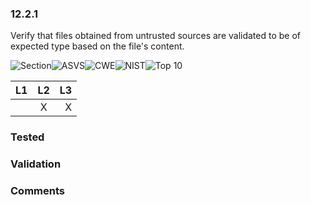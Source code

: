 ### 12.2.1 
Verify that files obtained from untrusted sources are validated to be of expected type based on the file's content.

![Section](https://img.shields.io/badge/V12-green.svg)![ASVS](https://img.shields.io/badge/ASVS-12.2.1-blue.svg)![CWE](https://img.shields.io/badge/CWE--red.svg)![NIST](https://img.shields.io/badge/NIST--important.svg)![Top 10](https://img.shields.io/badge/--lightgray.svg)

| L1| L2| L3|
| --|:--:|-:|
|  | X | X |

### Tested

### Validation

### Comments

        